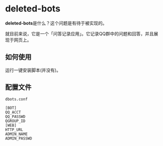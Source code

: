 # deleted-bots

**deleted-bots**是什么？这个问题是有待于被实现的。

就目前来说，它是一个「问答记录应用」。它记录QQ群中的问题和回答，并且展现于网页上。

## 如何使用

运行一键安装脚本(并没有)。

## 配置文件

`dbots.conf`
```
[BOT]
QQ_ACCT
QQ_PASSWD
QGROUP_ID
[WEB]
HTTP_URL
ADMIN_NAME
ADMIN_PASSWD
```